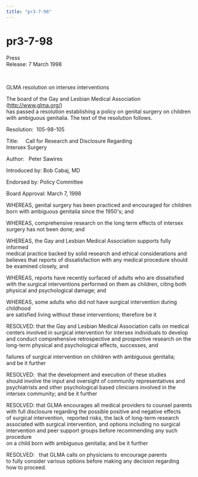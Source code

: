 ```yaml
---
title: "pr3-7-98"
---
```


# pr3-7-98

  
 Press  
Release: 7 March 1998  
  
  
&nbsp;  
  


GLMA resolution on intersex interventions  
  


The board of the Gay and Lesbian Medical Association (http://www.glma.org/)  
has passed a resolution establishing a policy on genital surgery on children  
with ambiguous genitalia. The text of the resolution follows.  
  


Resolution:&nbsp; 105-98-105  
  
Title:&nbsp;&nbsp;&nbsp;&nbsp; Call for Research and Disclosure Regarding  
Intersex Surgery  
  
Author:&nbsp;&nbsp; Peter Sawires  
  
Introduced by: Bob Cabaj, MD  
  
Endorsed by: Policy Committee  
  
Board Approval: March 7, 1998  
  


WHEREAS, genital surgery has been practiced and encouraged for children  
born with ambiguous genitalia since the 1950's; and  
  


WHEREAS, comprehensive research on the long term effects of intersex  
surgery has not been done; and  
  


WHEREAS, the Gay and Lesbian Medical Association supports fully informed  
medical practice backed by solid research and ethical considerations and  
believes that reports of dissatisfaction with any medical procedure should  
be examined closely, and  
  


WHEREAS, reports have recently surfaced of adults who are dissatisfied  
with the surgical interventions performed on them as children, citing both  
physical and psychological damage; and  
  


WHEREAS, some adults who did not have surgical intervention during childhood  
are satisfied living without these interventions; therefore be it  
  


RESOLVED: that the Gay and Lesbian Medical Association calls on medical  
centers involved in surgical intervention for intersex individuals to develop  
and conduct comprehensive retrospective and prospective research on the  
long-term physical and psychological effects, successes, and  
  
failures of surgical intervention on children with ambiguous genitalia;  
and be it further  
  


RESOLVED:&nbsp; that the development and execution of these studies  
should involve the input and oversight of community representatives and  
psychiatrists and other psychological based clinicians involved in the  
intersex community; and be it further  
  


RESOLVED: that GLMA encourages all medical providers to counsel parents  
with full disclosure regarding the possible positive and negative effects  
of surgical intervention,&nbsp; reported risks, the lack of long-term research  
associated with surgical intervention, and options including no surgical  
intervention and peer support groups before recommending any such procedure  
on a child born with ambiguous genitalia; and be it further  
  


RESOLVED:&nbsp;&nbsp; that GLMA calls on physicians to encourage parents  
to fully consider various options before making any decision regarding  
how to proceed.  
  
&nbsp;  
  
&nbsp;  
  
&nbsp;  
  
&nbsp;